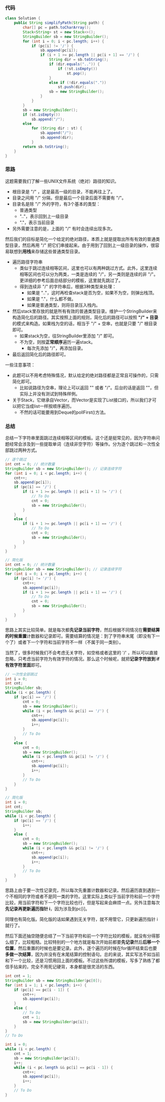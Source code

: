 ### 代码

``` java
class Solution {
    public String simplifyPath(String path) {
        char[] pc = path.toCharArray();
        Stack<String> st = new Stack<>();
        StringBuilder sb = new StringBuilder();
        for (int i = 0; i < pc.length; i++) {
            if (pc[i] != '/') {
                sb.append(pc[i]);
                if (i + 1 >= pc.length || pc[i + 1] == '/') {
                    String dir = sb.toString();
                    if (dir.equals("..")) {
                        if (!st.isEmpty())
                            st.pop();
                    }
                    else if (!dir.equals("."))
                        st.push(dir);
                    sb = new StringBuilder();
                }
            }
        }
        sb = new StringBuilder();
        if (st.isEmpty())
            sb.append("/");
        else
            for (String dir : st) {
                sb.append("/");
                sb.append(dir);
            }
        return sb.toString();
    }
}
```



### 思路

这题需要我们了解一些UNIX文件系统（绝对）路径的知识。

* 根目录是 "/" ，这是最高一级的目录，不能再往上了。
* 目录之间用 "/" 分隔，但是最后一个目录后面不需要有 "/"。
* 目录名是除 "/" 外的字符，有3个基本的类型：
  * 普通类型
  * ".."，表示回到上一级目录
  * "."，表示当前目录
* 另外需要注意的是，上面的 "/" 有时会连续出现多次。

然后我们的目标是简化一个给定的绝对路径，本质上就是提取出所有有效的普通类型目录，然后再用 "/" 把它们串接起来。由于用到了回到上一级目录的操作，很容易联想到**用栈**来存储这些普通类型目录。

* 遍历路径字符串
  * 类似于跳过连续相等区间，这里也可以有两种跳过方式。此外，这里连续相等区间也可以分为两类，一类是连续的 "/"，另一类则是连续的非 "/"。更详细的参考后面总结部分的模板，这里就先跳过了。
  * 得到连续非 "/" 的字符串后，根据3种类型来处理：
    * 如果是 ".."，这时再检查stack是否为空，如果不为空，则弹出栈顶。
    * 如果是 "."，什么都不做。
    * 如果是普通类型，则将目录压入栈内。
* 然后stack里存放的就是所有有效的普通类型目录。维护一个StringBuilder来构造简化后的路径。其实按照上面的规则，简化后的路径可以按照 **"/" + 目录** 的模式来构造。如果栈为空的话，相当于 "/" + 空串，也就是只要 "/" 根目录即可。
  * 如果stack为空，往StringBuilder里添加 "/" 即可。
  * 不为空，则按**正常顺序**遍历一遍stack。
    * 每次先添加 "/"，再添加目录。
* 最后返回简化后的路径即可。

一些注意事项：

* 此题可以不用考虑特殊情况，默认给定的绝对路径都是正常且可操作的，只需简化即可。
  * 比如说路径为空串，理论上可以返回 "" 或者 "/"。后台的话是返回 ""，但实际上并没有测试到特殊样例。
* 关于Stack，它继承自Vector，而Vector是实现了List接口的，所以我们才可以把它当成list一样按顺序遍历。
  * 不然的话可能要用到Deque的pollFirst()方法。



### 总结

总结一下字符串里面跳过连续相等区间的模板。这个还是挺常见的，因为字符串问题经常会涉及到一些提取单词（连续非空字符）等操作。分为逐个跳过和一次性全部跳过两种方式。

``` java
// 逐个跳过
int cnt = 0; // 统计数量
StringBuilder sb = new StringBuilder(); // 记录连续字符
for (int i = 0; i < pc.length; i++) {
    cnt++;
    sb.append(pc[i]);
    if (pc[i] == '/') {
        if (i + 1 >= pc.length || pc[i + 1] != '/') {
            // To Do
            cnt = 0;
            sb = new StringBuilder();
        }
    }
    else {
        if (i + 1 >= pc.length || pc[i + 1] == '/') {
            // To Do
            cnt = 0;
            sb = new StringBuilder();
        }
    }
}

// 简化版
int cnt = 0; // 统计数量
StringBuilder sb = new StringBuilder(); // 记录连续字符
for (int i = 0; i < pc.length; i++) {
    if (pc[i] != '/') {
        cnt++;
    	sb.append(pc[i]);
        if (i + 1 >= pc.length || pc[i + 1] == '/') {
            // To Do
            cnt = 0;
            sb = new StringBuilder();
        }
    }
}
```

思路上其实比较简单。就是每次都**先记录当前字符**，然后根据不同情况在**需要结算的时候重置**计数器和记录即可。需要结算的情况是：到了字符串末尾（即没有下一个了）或者下一个字符和当前字符不一样（不属于同一类别）。

当然了，很多时候我们不会考虑无关字符，如空格或者这里的 '/' ，所以可以直接忽略，只考虑当前字符为有效字符的情况。那么这个时候呢，就把**记录字符放到 if 有效字符里面**即可。

``` java
// 一次性全部跳过
int i = 0;
int cnt;
StringBuilder sb;
while (i < pc.length) {
    if (pc[i] == '/') {
        cnt = 0;
        sb = new StringBuilder();
        while (i < pc.length && pc[i] == '/') {
            cnt++;
            sb.append(pc[i]);
            i++;
        }
        // To Do
    }
    else {
        cnt = 0;
        sb = new StringBuilder();
        while (i < pc.length && pc[i] != '/') {
            cnt++;
            sb.append(pc[i]);
            i++;
        }
        // To Do
    }
}

// 简化版
int i = 0;
int cnt;
StringBuilder sb;
while (i < pc.length) {
    if (pc[i] == '/') {
        i++;
    }
    else {
        cnt = 0;
        sb = new StringBuilder();
        while (i < pc.length && pc[i] != '/') {
            cnt++;
            sb.append(pc[i]);
            i++;
        }
        // To Do
    }
}
```

思路上由于要一次性记录完，所以每次先重置计数器和记录。然后遍历直到遇到一个不相同的字符或者不是同一类的字符。这里实际上类似于当前字符和前一个字符比较，用当前字符和下一个字符比较也行，但是写起来会麻烦一点。另外注意每次**先记录再更新遍历指针 i**，因为涉及到pc[i]。

同理也有简化版。简化版的话如果遇到无关字符，就不用管它，只更新遍历指针 i 就行了。

然后下面还抽空随便总结了一下当前字符和前一个字符比较的模板，就没有分得那么细了，比较粗糙。比较特别的一个地方就是每次开始前都要**先记录**然后**后移一个位置**，然后重置的时候也是要记录。此外，逐个遍历的时候在for循环结束后也要**多做一次结算**，因为并没有在末尾结算的控制语句。总的来说，其实写法不如当前和下一个比较，还是习惯用回上面的模板。不过这些所谓的模板，写多了熟练了都信手拈来的，完全不用死记硬背，本身都是很灵活的东西。

``` java
int cnt = 1;
StringBuilder sb = new StringBuilder(pc[0]);
for (int i = 1; i < pc.length; i++) {
    if (pc[i] == pc[i - 1]) {
        cnt++;
        sb.append(pc[i]);
    }
    else {
        // To Do
        cnt = 1;
        sb = new StringBuilder(pc[i]);
    }
}
// To Do

int i = 0;
while (i < pc.length) {
    cnt = 1;
    sb = new StringBuilder(pc[i]);
    i++;
    while (i < pc.length && pc[i] == pc[i - 1]) {
        cnt++;
        sb.append(pc[i]);
        i++;
    }
    // To Do
}
```

